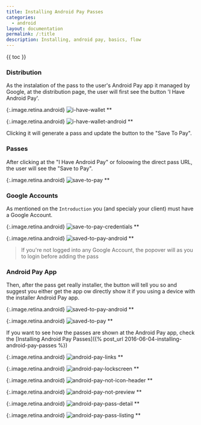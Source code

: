 ```yaml
---
title: Installing Android Pay Passes
categories:
  - android
layout: documentation
permalink: /:title
description: Installing, android pay, basics, flow
---
```


{{ toc }}


### Distribution

As the instalation of the pass to the user's Android Pay app it managed by Google,
at the distribution page, the user will first see the button 'I Have Android Pay'.

{:.image.retina.android}
![i-have-wallet](/assets/images/android-i-have-wallet.png)
**

{:.image.retina.android}
![i-have-wallet-android](/assets/images/android-i-have-wallet-android.png)
**

Clicking it will generate a pass and update the button to the "Save To Pay".

### Passes

After clicking at the "I Have Android Pay" or foloowing the direct pass URL, the user will
see the "Save to Pay".

{:.image.retina.android}
![save-to-pay](/assets/images/android-save-to-pay.png)
**

### Google Accounts

As mentioned on the `Introduction` you (and specialy your client) must have a Google Account.

{:.image.retina.android}
![save-to-pay-credentials](/assets/images/android-save-to-pay-credentials.png)
**

{:.image.retina.android}
![saved-to-pay-android](/assets/images/android-saved-to-pay-android.png)
**

> If you're not logged into any Google Account, the popover will as you to login before adding
> the pass

### Android Pay App

Then, after the pass get really installer, the button will tell you so and suggest you either
get the app ow directly show it if you using a device with the installer Android Pay app.

{:.image.retina.android}
![saved-to-pay-android](/assets/images/android-saved-to-pay-android.png)
**

{:.image.retina.android}
![saved-to-pay](/assets/images/android-saved-to-pay.png)
**

If you want to see how the passes are shown at the Android Pay app, check the
[Installing Android Pay Passes]({% post_url 2016-06-04-installing-android-pay-passes %})



{:.image.retina.android}
![android-pay-links](/assets/images/android-pay-links.png)
**

{:.image.retina.android}
![android-pay-lockscreen](/assets/images/android-pay-lockscreen.png)
**

{:.image.retina.android}
![android-pay-not-icon-header](/assets/images/android-pay-not-icon-header.png)
**

{:.image.retina.android}
![android-pay-not-preview](/assets/images/android-pay-not-preview.png)
**

{:.image.retina.android}
![android-pay-pass-detail](/assets/images/android-pay-pass-detail.png)
**

{:.image.retina.android}
![android-pay-pass-listing](/assets/images/android-pay-pass-listing.png)
**
